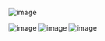 ![image](https://github.com/user-attachments/assets/d342e55f-9480-495a-8f2d-cbad4991c455)

![image](https://github.com/user-attachments/assets/a56a2ad0-016d-42f9-a910-651a330ea384)
![image](https://github.com/user-attachments/assets/0aa6fc40-4285-4587-8902-5e967ddd2551)
![image](https://github.com/user-attachments/assets/27593788-4e29-4e3d-afdb-96b1977fb881)
